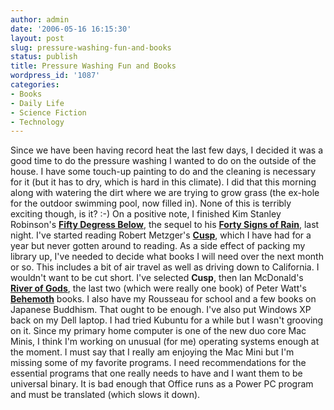 ```yaml
---
author: admin
date: '2006-05-16 16:15:30'
layout: post
slug: pressure-washing-fun-and-books
status: publish
title: Pressure Washing Fun and Books
wordpress_id: '1087'
categories:
- Books
- Daily Life
- Science Fiction
- Technology
---
```


Since we have been having record heat the last few days, I decided it
was a good time to do the pressure washing I wanted to do on the outside
of the house. I have some touch-up painting to do and the cleaning is
necessary for it (but it has to dry, which is hard in this climate). I
did that this morning along with watering the dirt where we are trying
to grow grass (the ex-hole for the outdoor swimming pool, now filled
in). None of this is terribly exciting though, is it? :-) On a positive
note, I finished Kim Stanley Robinson's [**Fifty Degress
Below**](http://www.amazon.com/gp/product/0553803123/), the sequel to
his [**Forty Signs of
Rain**](http://www.amazon.com/gp/product/0553585800/), last night. I've
started reading Robert Metzger's
[**Cusp**](http://www.amazon.com/gp/product/0441012418/), which I have
had for a year but never gotten around to reading. As a side effect of
packing my library up, I've needed to decide what books I will need over
the next month or so. This includes a bit of air travel as well as
driving down to California. I wouldn't want to be cut short. I've
selected **Cusp**, then Ian McDonald's [**River of
Gods**](http://www.amazon.com/gp/product/1591024366/), the last two
(which were really one book) of Peter Watt's
[**Behemoth**](http://www.amazon.com/gp/product/0765307219/) books. I
also have my Rousseau for school and a few books on Japanese Buddhism.
That ought to be enough. I've also put Windows XP back on my Dell
laptop. I had tried Kubuntu for a while but I wasn't grooving on it.
Since my primary home computer is one of the new duo core Mac Minis, I
think I'm working on unusual (for me) operating systems enough at the
moment. I must say that I really am enjoying the Mac Mini but I'm
missing some of my favorite programs. I need recommendations for the
essential programs that one really needs to have and I want them to be
universal binary. It is bad enough that Office runs as a Power PC
program and must be translated (which slows it down).
